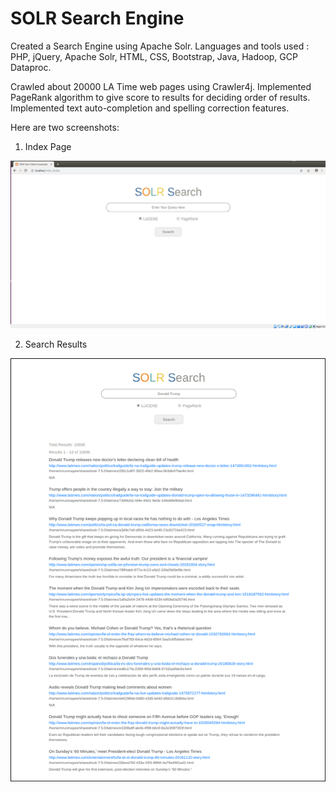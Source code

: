# SOLR Search Engine

Created a Search Engine using Apache Solr. 
Languages and tools used : PHP, jQuery, Apache Solr, HTML, CSS, Bootstrap, Java, Hadoop, GCP Dataproc.

Crawled about 20000 LA Time web pages using Crawler4j.
Implemented PageRank algorithm to give score to results for deciding order of results. Implemented text auto-completion and spelling correction features.

Here are two screenshots:

1. Index Page
<img src="https://github.com/mrunmayeeshirodkar/SOLR-Search-Engine-/blob/master/images/index.png">

2. Search Results
<img src="https://github.com/mrunmayeeshirodkar/SOLR-Search-Engine-/blob/master/images/Search_Results.png">
